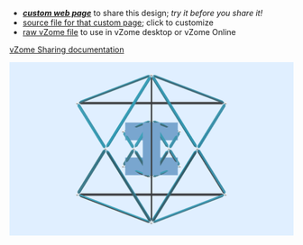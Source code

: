 
 - [***custom web page***][post] to share this design; *try it before you share it!*
 - [source file for that custom page][source]; click to customize
 - [raw vZome file][raw] to use in vZome desktop or vZome Online

[vZome Sharing documentation](https://vzome.github.io/vzome/sharing.html#how-it-works)

![Image](<6-strut-tensegrity-condensed-2.png>)


[post]: <https://John-Kostick.github.io/vzome-sharing/2022/03/01/6-strut-tensegrity-condensed-2-13-15-55.html>
[source]: <https://github.com/John-Kostick/vzome-sharing/edit/main/_posts/2022-03-01-6-strut-tensegrity-condensed-2-13-15-55.md>
[raw]: <https://raw.githubusercontent.com/John-Kostick/vzome-sharing/main/2022/03/01/13-15-55-6-strut-tensegrity-condensed-2/6-strut-tensegrity-condensed-2.vZome>